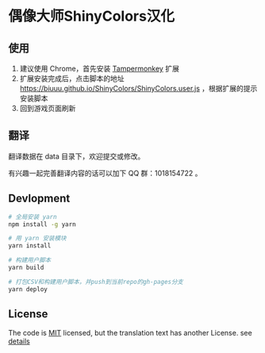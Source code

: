 # 偶像大师ShinyColors汉化

## 使用
1. 建议使用 Chrome，首先安装 [Tampermonkey](https://tampermonkey.net/) 扩展
2. 扩展安装完成后，点击脚本的地址 https://biuuu.github.io/ShinyColors/ShinyColors.user.js ，根据扩展的提示安装脚本
3. 回到游戏页面刷新

## 翻译
翻译数据在 data 目录下，欢迎提交或修改。

有兴趣一起完善翻译内容的话可以加下 QQ 群：1018154722 。
## Devlopment

```bash
# 全局安装 yarn
npm install -g yarn

# 用 yarn 安装模块
yarn install

# 构建用户脚本
yarn build

# 打包CSV和构建用户脚本，并push到当前repo的gh-pages分支
yarn deploy
```

## License
The code is [MIT](https://github.com/biuuu/ShinyColors/blob/master/LICENSE) licensed,
but the translation text has another License. see [details](https://github.com/biuuu/ShinyColors/tree/master/data)
